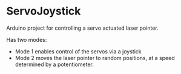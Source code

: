 # ServoJoystick

Arduino project for controlling a servo actuated laser pointer.

Has two modes:
- Mode 1 enables control of the servos via a joystick
- Mode 2 moves the laser pointer to random positions, at a speed determined by a potentiometer.
